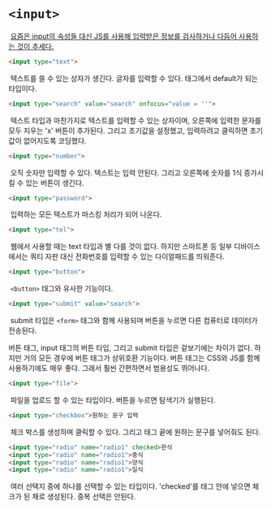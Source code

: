 # `<input>`



​	<u>요즘은 input의 속성들 대신 JS를 사용해 입력받은 정보를 검사하거나 다듬어 사용하는 것이 추세다.</u>



```html
<input type="text">
```

​	텍스트를 쓸 수 있는 상자가 생긴다. 글자를 입력할 수 있다. 태그에서 default가 되는 타입이다.



```html
<input type="search" value="search" onfocus="value = ''">
```

​	텍스트 타입과 마찬가지로 텍스트를 입력할 수 있는 상자이며, 오른쪽에 입력한 문자를 모두 지우는 'x' 버튼이 추가된다. 그리고 초기값을 설정했고, 입력하려고 클릭하면 초기값이 없어지도록 코딩했다.



```html
<input type="number">
```

​	오직 숫자만 입력할 수 있다. 텍스트는 입력 안된다. 그리고 오른쪽에 숫자를 1식 증가시킬 수 있는 버튼이 생긴다. 



```html
<input type="password">
```

​	입력하는 모든 텍스트가 마스킹 처리가 되어 나온다.



```html
<input type="tel">
```

​	웹에서 사용할 때는 text 타입과 별 다를 것이 없다. 하지만 스마트폰 등 일부 디바이스에서는 쿼티 자판 대신 전화번호를 입력할 수 있는 다이얼패드를 띄워준다.



```html
<input type="button">
```

​	`<button>` 태그와 유사한 기능이다.



```html
<input type="submit" value="search">
```

​	submit 타입은 `<form>` 태그와 함께 사용되며 버튼을 누르면 다른 컴퓨터로 데이터가 전송된다.



버튼 태그, input 태그의 버튼 타입, 그리고 submit 타입은 겉보기에는 차이가 없다. 하지만 거의 모든 경우에 버튼 태그가 상위호환 기능이다. 버튼 태그는 CSS와 JS를 함께 사용하기에도 매우 좋다. 그래서 훨씬 간편하면서 범용성도 뛰어나다.



```html
<input type="file">
```

​	파일을 업로드 할 수 있는 타입이다. 버튼을 누르면 탐색기가 실행된다. 



```html
<input type="checkbox">원하는 문구 입력
```

​	체크 박스를 생성하며 클릭할 수 있다. 그리고 태그 끝에 원하는 문구를 넣어줘도 된다.



```html
<input type="radio" name="radio1" checked>한식
<input type="radio" name="radio1">중식
<input type="radio" name="radio1">양식
<input type="radio" name="radio1">일식
```

​	여러 선택지 중에 하나를 선택할 수 있는 타입이다. 'checked'를 태그 안에 넣으면 체크가 된 채로 생성된다. 중복 선택은 안된다.



